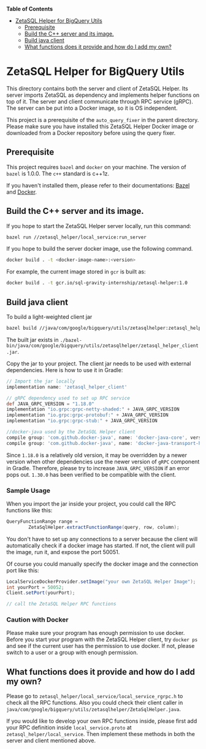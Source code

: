 <!-- START doctoc generated TOC please keep comment here to allow auto update -->
<!-- DON'T EDIT THIS SECTION, INSTEAD RE-RUN doctoc TO UPDATE -->
**Table of Contents**

- [ZetaSQL Helper for BigQuery Utils](#zetasql-helper-for-bigquery-utils)
  - [Prerequisite](#prerequisite)
  - [Build the C++ server and its image.](#build-the-c-server-and-its-image)
  - [Build java client](#build-java-client)
  - [What functions does it provide and how do I add my own?](#what-functions-does-it-provide-and-how-do-i-add-my-own)

<!-- END doctoc generated TOC please keep comment here to allow auto update -->

# ZetaSQL Helper for BigQuery Utils

This directory contains both the server and client of ZetaSQL Helper. Its server imports ZetaSQL as
dependency and implements helper functions on top of it. The server and client communicate through RPC
service (gRPC). The server can be put into a Docker image, so it is OS independent.

This project is a prerequisite of the `auto_query_fixer` in the parent directory. Please make sure you have
installed this ZetaSQL Helper Docker image or downloaded from a Docker repository before using the query fixer.

## Prerequisite
This project requires `bazel` and `docker` on your machine. The version of `bazel` is 1.0.0. The `c++` standard
is c++1z.

If you haven't installed them, please refer to their documentations: [Bazel](https://docs.bazel.build/versions/master/install.html)
 and [Docker](https://docs.docker.com/get-docker/).

## Build the C++ server and its image.

If you hope to start the ZetaSQL Helper server locally, run this command:
```bash
bazel run //zetasql_helper/local_service:run_server
```

If you hope to build the server docker image, use the following command.

```bash
docker build . -t <docker-image-name>:<version>
```

For example, the current image stored in `gcr` is built as:

```bash
docker build . -t gcr.io/sql-gravity-internship/zetasql-helper:1.0
```



## Build java client

To build a light-weighted client jar
```bash
bazel build //java/com/google/bigquery/utils/zetasqlhelper:zetasql_helper_client
```

The built jar exists in `./bazel-bin/java/com/google/bigquery/utils/zetasqlhelper/zetasql_helper_client.jar`.

Copy the jar to your project. The client jar needs to be used with external dependencies.
Here is how to use it in Gradle:

```groovy
// Import the jar locally
implementation name: 'zetasql_helper_client'

// gRPC dependency used to set up RPC service
def JAVA_GRPC_VERSION = "1.18.0"
implementation "io.grpc:grpc-netty-shaded:" + JAVA_GRPC_VERSION
implementation "io.grpc:grpc-protobuf:" + JAVA_GRPC_VERSION
implementation "io.grpc:grpc-stub:" + JAVA_GRPC_VERSION

//docker-java used by the ZetaSQL Helper client
compile group: 'com.github.docker-java', name: 'docker-java-core', version: '3.2.5'
compile group: 'com.github.docker-java', name: 'docker-java-transport-httpclient5', version: '3.2.5'
```

Since `1.18.0` is a relatively old version, it may be overridden by a newer version when other dependencies
use the newer version of `gRPC` component in Gradle. Therefore, please try to increase `JAVA_GRPC_VERSION`
if an error pops out. `1.30.0` has been verified to be compatible with the client.

### Sample Usage

When you import the jar inside your project, you could call the RPC functions like this:
```java
QueryFunctionRange range =
        ZetaSqlHelper.extractFunctionRange(query, row, column);
```

You don't have to set up any connections to a server because the client will automatically check if a docker image
has started. If not, the client will pull the image, run it, and expose the port 50051.

Of course you could manually specify the docker image and the connection port like this:

```java
LocalServiceDockerProvider.setImage("your own ZetaSQL Helper Image");
int yourPort = 50052;
Client.setPort(yourPort);

// call the ZetaSQL Helper RPC functions
```

### Caution with Docker
Please make sure your program has enough permission to use docker. Before you start your program
with the ZetaSQL Helper client, try `docker ps` and see if the current user has the permission to use docker.
If not, please switch to a user or a group with enough permission.

## What functions does it provide and how do I add my own?
Please go to `zetasql_helper/local_service/local_service_rgrpc.h` to check all the RPC functions. Also you
could check their client caller in `java/com/google/bigquery/utils/zetasqlhelper/ZetaSqlHelper.java`.

If you would like to develop your own RPC functions inside, please first add your RPC definition inside
`local_service.proto` at `zetasql_helper/local_service`. Then implement these methods in both the server
and client mentioned above.
